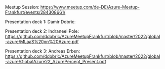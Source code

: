 Meetup Session: https://www.meetup.com/de-DE/Azure-Meetup-Frankfurt/events/284308661/

Presentation deck 1: Damir Dobric: 

Presentation deck 2: Indraneel Pole: https://github.com/ddobric/AzureMeetupFrankfurt/blob/master/2022/global-azure/MLaaS%20on%20Azure.pdf

Presentation deck 3: Andreas Erben: https://github.com/ddobric/AzureMeetupFrankfurt/blob/master/2022/global-azure/GlobalAzure22_AzurePercept_Present.pdf

